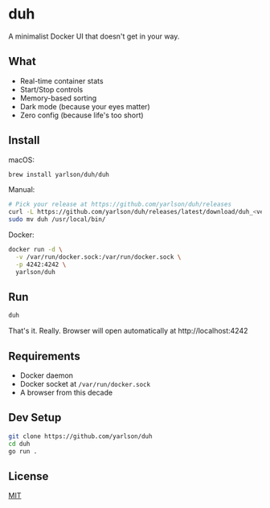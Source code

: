 # duh

A minimalist Docker UI that doesn't get in your way.

## What

- Real-time container stats
- Start/Stop controls
- Memory-based sorting
- Dark mode (because your eyes matter)
- Zero config (because life's too short)

## Install

macOS:
```bash
brew install yarlson/duh/duh
```

Manual:
```bash
# Pick your release at https://github.com/yarlson/duh/releases
curl -L https://github.com/yarlson/duh/releases/latest/download/duh_<version>_<os>_<arch>.tar.gz | tar xz
sudo mv duh /usr/local/bin/
```

Docker:
```bash
docker run -d \
  -v /var/run/docker.sock:/var/run/docker.sock \
  -p 4242:4242 \
  yarlson/duh
```

## Run

```bash
duh
```

That's it. Really. Browser will open automatically at http://localhost:4242

## Requirements

- Docker daemon
- Docker socket at `/var/run/docker.sock`
- A browser from this decade

## Dev Setup

```bash
git clone https://github.com/yarlson/duh
cd duh
go run .
```

## License

[MIT](LICENSE)
